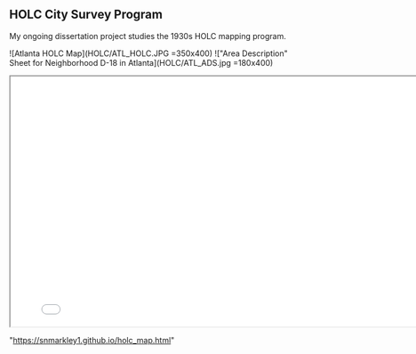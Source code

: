 
## HOLC City Survey Program
My ongoing dissertation project studies the 1930s HOLC mapping program.

![Atlanta HOLC Map](HOLC/ATL_HOLC.JPG =350x400) !["Area Description" Sheet for Neighborhood D-18 in Atlanta](HOLC/ATL_ADS.jpg =180x400)

<iframe
    width="800"
    height="450"
    src= holc_map.html>
</iframe>

"https://snmarkley1.github.io/holc_map.html"
